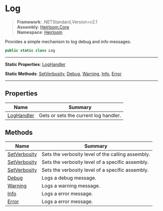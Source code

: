 # Log

> **Framework**: .NETStandard,Version=v2.1  
> **Assembly**: [Heirloom.Core][0]  
> **Namespace**: [Heirloom][0]  

Provides a simple mechanism to log debug and info messages.

```cs
public static class Log
```

--------------------------------------------------------------------------------

**Static Properties**: [LogHandler][1]

**Static Methods**: [SetVerbosity][2], [Debug][3], [Warning][4], [Info][5], [Error][6]

--------------------------------------------------------------------------------

## Properties

| Name            | Summary                               |
|-----------------|---------------------------------------|
| [LogHandler][1] | Gets or sets the current log handler. |

## Methods

| Name              | Summary                                           |
|-------------------|---------------------------------------------------|
| [SetVerbosity][2] | Sets the verbosity level of the calling assembly. |
| [SetVerbosity][2] | Sets the verbosity level of a specific assembly.  |
| [SetVerbosity][2] | Sets the verbosity level of a specific assembly.  |
| [Debug][3]        | Logs a debug message.                             |
| [Warning][4]      | Logs a warning message.                           |
| [Info][5]         | Logs a error message.                             |
| [Error][6]        | Logs a error message.                             |

[0]: ..\Heirloom.Core.md
[1]: Heirloom.Log.LogHandler.md
[2]: Heirloom.Log.SetVerbosity.md
[3]: Heirloom.Log.Debug.md
[4]: Heirloom.Log.Warning.md
[5]: Heirloom.Log.Info.md
[6]: Heirloom.Log.Error.md
